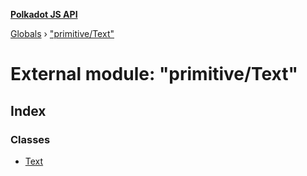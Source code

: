 **[Polkadot JS API](../README.md)**

[Globals](../globals.md) › ["primitive/Text"](_primitive_text_.md)

# External module: "primitive/Text"

## Index

### Classes

* [Text](../classes/_primitive_text_.text.md)